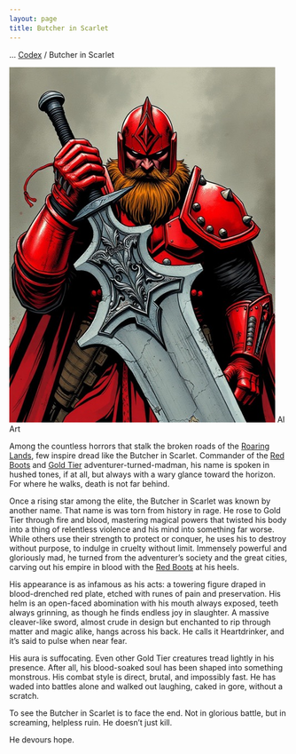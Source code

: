 ```yaml
---
layout: page
title: Butcher in Scarlet
---
```

<span class="breadcrumbs" markdown="1">... [Codex](/codex) / Butcher in Scarlet</span>
<div class="position-placeholder" markdown="1"><img src="/assets/img/characters/butcher-in-scarlet.jpeg" alt="Butcher in Scarlet" class="mx-auto.d-block" > <span class="ai-img">AI Art</span></div>

Among the countless horrors that stalk the broken roads of the [Roaring Lands](/codex/the-roaring-lands), few inspire dread like the Butcher in Scarlet. Commander of the [Red Boots](/codex/organizations/red-boots) and [Gold Tier](/codex/tiers-of-awakening) adventurer-turned-madman, his name is spoken in hushed tones, if at all, but always with a wary glance toward the horizon. For where he walks, death is not far behind.

Once a rising star among the elite, the Butcher in Scarlet was known by another name. That name is was torn from history in rage. He rose to Gold Tier through fire and blood, mastering magical powers that twisted his body into a thing of relentless violence and his mind into something far worse. While others use their strength to protect or conquer, he uses his to destroy without purpose, to indulge in cruelty without limit. Immensely powerful and gloriously mad, he turned from the adventurer’s society and the great cities, carving out his empire in blood with the [Red Boots](/codex/organizations/red-boots) at his heels.

His appearance is as infamous as his acts: a towering figure draped in blood-drenched red plate, etched with runes of pain and preservation. His helm is an open-faced abomination with his mouth always exposed, teeth always grinning, as though he finds endless joy in slaughter. A massive cleaver-like sword, almost crude in design but enchanted to rip through matter and magic alike, hangs across his back. He calls it Heartdrinker, and it’s said to pulse when near fear.

His aura is suffocating. Even other Gold Tier creatures tread lightly in his presence. After all, his blood-soaked soul has been shaped into something monstrous. His combat style is direct, brutal, and impossibly fast. He has waded into battles alone and walked out laughing, caked in gore, without a scratch.

To see the Butcher in Scarlet is to face the end. Not in glorious battle, but in screaming, helpless ruin. He doesn’t just kill.

He devours hope.